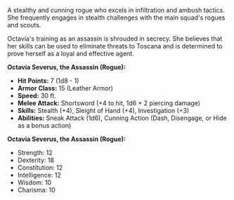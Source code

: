 A stealthy and cunning rogue who excels in infiltration and ambush tactics. She frequently engages in stealth challenges with the main squad's rogues and scouts.

Octavia's training as an assassin is shrouded in secrecy. She believes that her skills can be used to eliminate threats to Toscana and is determined to prove herself as a loyal and effective agent.

**Octavia Severus, the Assassin (Rogue):**

- **Hit Points:** 7 (1d8 - 1)
- **Armor Class:** 15 (Leather Armor)
- **Speed:** 30 ft.
- **Melee Attack:** Shortsword (+4 to hit, 1d6 + 2 piercing damage)
- **Skills:** Stealth (+4), Sleight of Hand (+4), Investigation (+3)
- **Abilities:** Sneak Attack (1d6), Cunning Action (Dash, Disengage, or Hide as a bonus action)

**Octavia Severus, the Assassin (Rogue):**

- Strength: 12
- Dexterity: 18
- Constitution: 12
- Intelligence: 12
- Wisdom: 10
- Charisma: 10
